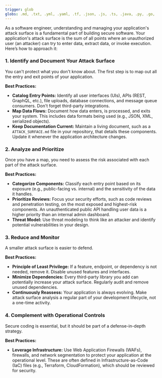 ```yaml
---
trigger: glob
globs: .md, .txt, .yml, .yaml, .tf, .json, .js, .ts, .java, .py, .go, .rb, .php, .cs
---
```


As a software engineer, understanding and managing your application's attack surface is a fundamental part of building secure software. Your application's attack surface is the sum of all points where an unauthorized user (an attacker) can try to enter data, extract data, or invoke execution. Here’s how to approach it:

### 1. Identify and Document Your Attack Surface

You can't protect what you don't know about. The first step is to map out all the entry and exit points of your application.

**Best Practices:**

*   **Catalog Entry Points:** Identify all user interfaces (UIs), APIs (REST, GraphQL, etc.), file uploads, database connections, and message queue consumers. Don't forget third-party integrations.
*   **Map Data Flows:** Document how data enters, is processed, and exits your system. This includes data formats being used (e.g., JSON, XML, serialized objects).
*   **Keep Documentation Current:** Maintain a living document, such as a `ATTACK_SURFACE.md` file in your repository, that details these components. Update it whenever the application architecture changes.

### 2. Analyze and Prioritize

Once you have a map, you need to assess the risk associated with each part of the attack surface.

**Best Practices:**

*   **Categorize Components:** Classify each entry point based on its exposure (e.g., public-facing vs. internal) and the sensitivity of the data it handles.
*   **Prioritize Reviews:** Focus your security efforts, such as code reviews and penetration testing, on the most exposed and highest-risk components. An unauthenticated public API handling user data is a higher priority than an internal admin dashboard.
*   **Threat Model:** Use threat modeling to think like an attacker and identify potential vulnerabilities in your design.

### 3. Reduce and Monitor

A smaller attack surface is easier to defend.

**Best Practices:**

*   **Principle of Least Privilege:** If a feature, endpoint, or dependency is not needed, remove it. Disable unused features and interfaces.
*   **Minimize Dependencies:** Every third-party library you add can potentially increase your attack surface. Regularly audit and remove unused dependencies.
*   **Continuously Reassess:** Your application is always evolving. Make attack surface analysis a regular part of your development lifecycle, not a one-time activity.

### 4. Complement with Operational Controls

Secure coding is essential, but it should be part of a defense-in-depth strategy.

**Best Practices:**

*   **Leverage Infrastructure:** Use Web Application Firewalls (WAFs), firewalls, and network segmentation to protect your application at the operational level. These are often defined in Infrastructure-as-Code (IaC) files (e.g., Terraform, CloudFormation), which should be reviewed for security.
